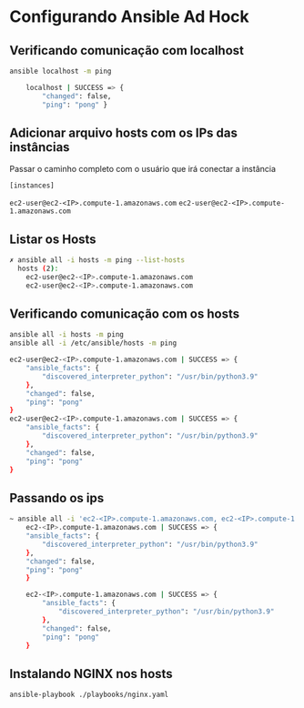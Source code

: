 # Configurando Ansible Ad Hock

## Verificando comunicação com localhost

```bash
ansible localhost -m ping

    localhost | SUCCESS => {
        "changed": false,
        "ping": "pong" }
```

## Adicionar arquivo hosts com os IPs das instâncias

Passar o caminho completo com o usuário que irá conectar a instância

`[instances]`

`ec2-user@ec2-<IP>.compute-1.amazonaws.com`
`ec2-user@ec2-<IP>.compute-1.amazonaws.com`

## Listar os Hosts

```bash
✗ ansible all -i hosts -m ping --list-hosts
  hosts (2):
    ec2-user@ec2-<IP>.compute-1.amazonaws.com
    ec2-user@ec2-<IP>.compute-1.amazonaws.com
```

## Verificando comunicação com os hosts

```bash
ansible all -i hosts -m ping
ansible all -i /etc/ansible/hosts -m ping

ec2-user@ec2-<IP>.compute-1.amazonaws.com | SUCCESS => {
    "ansible_facts": {
        "discovered_interpreter_python": "/usr/bin/python3.9"
    },
    "changed": false,
    "ping": "pong"
}
ec2-user@ec2-<IP>.compute-1.amazonaws.com | SUCCESS => {
    "ansible_facts": {
        "discovered_interpreter_python": "/usr/bin/python3.9"
    },
    "changed": false,
    "ping": "pong"
}
```

## Passando os ips

```bash
~ ansible all -i 'ec2-<IP>.compute-1.amazonaws.com, ec2-<IP>.compute-1.amazonaws.com,' -m ping --private-key=~/.ssh/id_rsa -u ec2-user
    ec2-<IP>.compute-1.amazonaws.com | SUCCESS => {
    "ansible_facts": {
        "discovered_interpreter_python": "/usr/bin/python3.9"
    },
    "changed": false,
    "ping": "pong"
    }

    ec2-<IP>.compute-1.amazonaws.com | SUCCESS => {
        "ansible_facts": {
            "discovered_interpreter_python": "/usr/bin/python3.9"
        },
        "changed": false,
        "ping": "pong"
    }
```

## Instalando NGINX nos hosts

```bash
ansible-playbook ./playbooks/nginx.yaml
```

